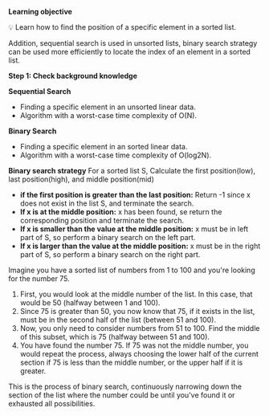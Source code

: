 **Learning objective**

💡 Learn how to find the position of a specific element in a sorted list.



Addition, sequential search is used in unsorted lists, binary search strategy can be used more efficiently to locate the index of an element in a sorted list.


**Step 1: Check background knowledge**

 **Sequential Search**

- Finding a specific element in an unsorted linear data.
- Algorithm with a worst-case time complexity of O(N).


**Binary Search**

- Finding a specific element in an sorted linear data.
- Algorithm with a worst-case time complexity of O(log2N).
</aside>

 **Binary search strategy**
For a sorted list S, Calculate the first position(low), last position(high), and middle position(mid)

- **if the first position is greater than the last position:** Return -1 since x does not exist in the list S, and terminate the search.
- **If x is at the middle position:** x has been found, se return the corresponding position and terminate the search.
- **If x is smaller than the value at the middle position:** x must be in left part of S, so perform a binary search on the left part.
- **If x is larger than the value at the middle position:** x must be in the right part of S, so perform a binary search on the right part.

Imagine you have a sorted list of numbers from 1 to 100 and you're looking for the number 75.

1. First, you would look at the middle number of the list. In this case, that would be 50 (halfway between 1 and 100).
2. Since 75 is greater than 50, you now know that 75, if it exists in the list, must be in the second half of the list (between 51 and 100).
3. Now, you only need to consider numbers from 51 to 100. Find the middle of this subset, which is 75 (halfway between 51 and 100).
4. You have found the number 75. If 75 was not the middle number, you would repeat the process, always choosing the lower half of the current section if 75 is less than the middle number, or the upper half if it is greater.

This is the process of binary search, continuously narrowing down the section of the list where the number could be until you've found it or exhausted all possibilities.

